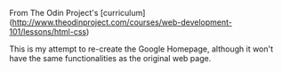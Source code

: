 From The Odin Project's [curriculum] (http://www.theodinproject.com/courses/web-development-101/lessons/html-css)

This is my attempt to re-create the Google Homepage, although it won't have the same functionalities as the original web page.